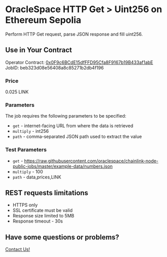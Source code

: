 # OracleSpace HTTP Get > Uint256 on Ethereum Sepolia

Perform HTTP Get request, parse JSON response and fill uint256.

## Use in Your Contract

Operator Contract: [0x0F9c6BCdE15dfFFD95Cfa8F9167b19B433af1abE](https://sepolia.etherscan.io/address/0x0F9c6BCdE15dfFFD95Cfa8F9167b19B433af1abE)  
JobID: beb323d08e56408a8c85271b2db4f196

### Price

0.025 LINK

### Parameters

The job requires the following parameters to be specified:

- `get` - internet-facing URL from where the data is retrieved
- `multiply` - int256
- `path` - comma-separated JSON path used to extract the value

### Test Parameters

- `get` - https://raw.githubusercontent.com/oraclespace/chainlink-node-public-jobs/master/example-data/numbers.json
- `multiply` - 100
- `path` - data,prices,LINK

## REST requests limitations

- HTTPS only
- SSL certificate must be valid
- Response size limited to 5MB
- Response timeout - 30s

## Have some questions or problems?

[Contact Us!](https://github.com/oraclespace/chainlink-node-public-jobs#contact-us)
